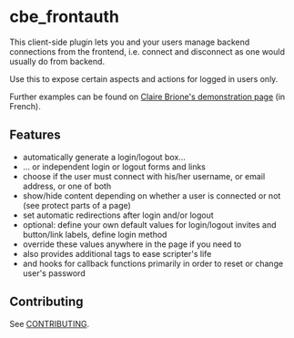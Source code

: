 # cbe_frontauth

This client-side plugin lets you and your users manage backend connections from the frontend, i.e. connect and disconnect as one would usually do from backend.

Use this to expose certain aspects and actions for logged in users only.

Further examples can be found on [Claire Brione's demonstration page](http://www.clairebrione.com/demo-cbe_frontauth) (in French).

## Features

- automatically generate a login/logout box...
- ... or independent login or logout forms and links
- choose if the user must connect with his/her username, or email address, or one of both
- show/hide content depending on whether a user is connected or not (see protect parts of a page)
- set automatic redirections after login and/or logout
- optional: define your own default values for login/logout invites and button/link labels, define login method
- override these values anywhere in the page if you need to
- also provides additional tags to ease scripter's life
- and hooks for callback functions primarily in order to reset or change user's password

## Contributing

See [CONTRIBUTING](https://github.com/jools-r/cbe_frontauth/blob/main/CONTRIBUTING.md).
